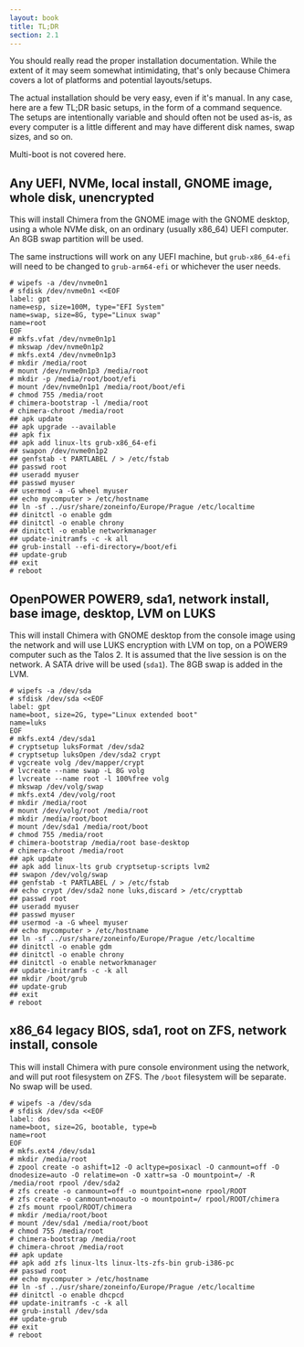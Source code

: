 ```yaml
---
layout: book
title: TL;DR
section: 2.1
---
```


You should really read the proper installation documentation. While the
extent of it may seem somewhat intimidating, that's only because Chimera
covers a lot of platforms and potential layouts/setups.

The actual installation should be very easy, even if it's manual. In any
case, here are a few TL;DR basic setups, in the form of a command sequence.
The setups are intentionally variable and should often not be used as-is,
as every computer is a little different and may have different disk names,
swap sizes, and so on.

Multi-boot is not covered here.

## Any UEFI, NVMe, local install, GNOME image, whole disk, unencrypted

This will install Chimera from the GNOME image with the GNOME desktop,
using a whole NVMe disk, on an ordinary (usually x86_64) UEFI computer.
An 8GB swap partition will be used.

The same instructions will work on any UEFI machine, but `grub-x86_64-efi`
will need to be changed to `grub-arm64-efi` or whichever the user needs.

```
# wipefs -a /dev/nvme0n1
# sfdisk /dev/nvme0n1 <<EOF
label: gpt
name=esp, size=100M, type="EFI System"
name=swap, size=8G, type="Linux swap"
name=root
EOF
# mkfs.vfat /dev/nvme0n1p1
# mkswap /dev/nvme0n1p2
# mkfs.ext4 /dev/nvme0n1p3
# mkdir /media/root
# mount /dev/nvme0n1p3 /media/root
# mkdir -p /media/root/boot/efi
# mount /dev/nvme0n1p1 /media/root/boot/efi
# chmod 755 /media/root
# chimera-bootstrap -l /media/root
# chimera-chroot /media/root
## apk update
## apk upgrade --available
## apk fix
## apk add linux-lts grub-x86_64-efi
## swapon /dev/nvme0n1p2
## genfstab -t PARTLABEL / > /etc/fstab
## passwd root
## useradd myuser
## passwd myuser
## usermod -a -G wheel myuser
## echo mycomputer > /etc/hostname
## ln -sf ../usr/share/zoneinfo/Europe/Prague /etc/localtime
## dinitctl -o enable gdm
## dinitctl -o enable chrony
## dinitctl -o enable networkmanager
## update-initramfs -c -k all
## grub-install --efi-directory=/boot/efi
## update-grub
## exit
# reboot
```

## OpenPOWER POWER9, sda1, network install, base image, desktop, LVM on LUKS

This will install Chimera with GNOME desktop from the console image using
the network and will use LUKS encryption with LVM on top, on a POWER9 computer
such as the Talos 2. It is assumed that the live session is on the network.
A SATA drive will be used (`sda1`). The 8GB swap is added in the LVM.

```
# wipefs -a /dev/sda
# sfdisk /dev/sda <<EOF
label: gpt
name=boot, size=2G, type="Linux extended boot"
name=luks
EOF
# mkfs.ext4 /dev/sda1
# cryptsetup luksFormat /dev/sda2
# cryptsetup luksOpen /dev/sda2 crypt
# vgcreate volg /dev/mapper/crypt
# lvcreate --name swap -L 8G volg
# lvcreate --name root -l 100%free volg
# mkswap /dev/volg/swap
# mkfs.ext4 /dev/volg/root
# mkdir /media/root
# mount /dev/volg/root /media/root
# mkdir /media/root/boot
# mount /dev/sda1 /media/root/boot
# chmod 755 /media/root
# chimera-bootstrap /media/root base-desktop
# chimera-chroot /media/root
## apk update
## apk add linux-lts grub cryptsetup-scripts lvm2
## swapon /dev/volg/swap
## genfstab -t PARTLABEL / > /etc/fstab
## echo crypt /dev/sda2 none luks,discard > /etc/crypttab
## passwd root
## useradd myuser
## passwd myuser
## usermod -a -G wheel myuser
## echo mycomputer > /etc/hostname
## ln -sf ../usr/share/zoneinfo/Europe/Prague /etc/localtime
## dinitctl -o enable gdm
## dinitctl -o enable chrony
## dinitctl -o enable networkmanager
## update-initramfs -c -k all
## mkdir /boot/grub
## update-grub
## exit
# reboot
```

## x86_64 legacy BIOS, sda1, root on ZFS, network install, console

This will install Chimera with pure console environment using the network,
and will put root filesystem on ZFS. The `/boot` filesystem will be separate.
No swap will be used.

```
# wipefs -a /dev/sda
# sfdisk /dev/sda <<EOF
label: dos
name=boot, size=2G, bootable, type=b
name=root
EOF
# mkfs.ext4 /dev/sda1
# mkdir /media/root
# zpool create -o ashift=12 -O acltype=posixacl -O canmount=off -O dnodesize=auto -O relatime=on -O xattr=sa -O mountpoint=/ -R /media/root rpool /dev/sda2
# zfs create -o canmount=off -o mountpoint=none rpool/ROOT
# zfs create -o canmount=noauto -o mountpoint=/ rpool/ROOT/chimera
# zfs mount rpool/ROOT/chimera
# mkdir /media/root/boot
# mount /dev/sda1 /media/root/boot
# chmod 755 /media/root
# chimera-bootstrap /media/root
# chimera-chroot /media/root
## apk update
## apk add zfs linux-lts linux-lts-zfs-bin grub-i386-pc
## passwd root
## echo mycomputer > /etc/hostname
## ln -sf ../usr/share/zoneinfo/Europe/Prague /etc/localtime
## dinitctl -o enable dhcpcd
## update-initramfs -c -k all
## grub-install /dev/sda
## update-grub
## exit
# reboot
```
